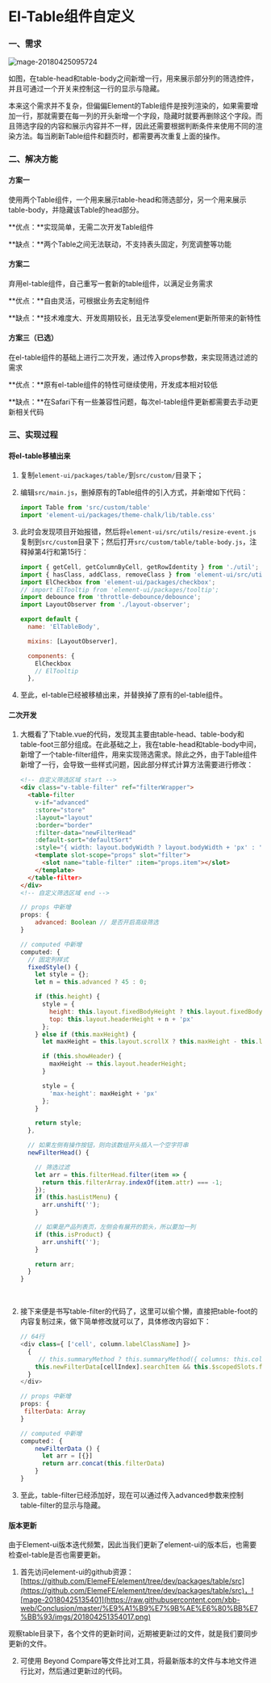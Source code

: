 # El-Table组件自定义

### 一、需求

![mage-20180425095724](https://github.com/xbb-web/Conclusion/blob/master/%E9%A1%B9%E7%9B%AE%E6%80%BB%E7%BB%93/imgs/201804250957243.png)

如图，在table-head和table-body之间新增一行，用来展示部分列的筛选控件，并且可通过一个开关来控制这一行的显示与隐藏。

本来这个需求并不复杂，但偏偏Element的Table组件是按列渲染的，如果需要增加一行，那就需要在每一列的开头新增一个字段，隐藏时就要再删除这个字段。而且筛选字段的内容和展示内容并不一样，因此还需要根据判断条件来使用不同的渲染方法。每当刷新Table组件和翻页时，都需要再次重复上面的操作。



### 二、解决方能

#### 方案一

使用两个Table组件，一个用来展示table-head和筛选部分，另一个用来展示table-body，并隐藏该Table的head部分。

**优点：**实现简单，无需二次开发Table组件

**缺点：**两个Table之间无法联动，不支持表头固定，列宽调整等功能



#### 方案二

 弃用el-table组件，自己重写一套新的table组件，以满足业务需求

**优点：**自由灵活，可根据业务去定制组件

**缺点：**技术难度大、开发周期较长，且无法享受element更新所带来的新特性



#### 方案三（已选）

在el-table组件的基础上进行二次开发，通过传入props参数，来实现筛选过滤的需求

**优点：**原有el-table组件的特性可继续使用，开发成本相对较低

**缺点：**在Safari下有一些兼容性问题，每次el-table组件更新都需要去手动更新相关代码



### 三、实现过程

#### 将el-table移植出来

1. 复制`element-ui/packages/table/`到`src/custom/`目录下；

2. 编辑`src/main.js`，删掉原有的Table组件的引入方式，并新增如下代码：

   ```javascript
   import Table from 'src/custom/table'
   import 'element-ui/packages/theme-chalk/lib/table.css'
   ```

3. 此时会发现项目开始报错，然后将`element-ui/src/utils/resize-event.js`复制到`src/custom`目录下；然后打开`src/custom/table/table-body.js`，注释掉第4行和第15行：

   ```javascript
   import { getCell, getColumnByCell, getRowIdentity } from './util';
   import { hasClass, addClass, removeClass } from 'element-ui/src/utils/dom';
   import ElCheckbox from 'element-ui/packages/checkbox';
   // import ElTooltip from 'element-ui/packages/tooltip';
   import debounce from 'throttle-debounce/debounce';
   import LayoutObserver from './layout-observer';

   export default {
     name: 'ElTableBody',

     mixins: [LayoutObserver],

     components: {
       ElCheckbox
       // ElTooltip
     },
   ```

4. 至此，el-table已经被移植出来，并替换掉了原有的el-table组件。



#### 二次开发

1. 大概看了下table.vue的代码，发现其主要由table-head、table-body和table-foot三部分组成。在此基础之上，我在table-head和table-body中间，新增了一个table-filter组件，用来实现筛选需求。除此之外，由于Table组件新增了一行，会导致一些样式问题，因此部分样式计算方法需要进行修改：

   ```html
   <!-- 自定义筛选区域 start -->
   <div class="v-table-filter" ref="filterWrapper">
     <table-filter
       v-if="advanced"
       :store="store"
       :layout="layout"
       :border="border"
       :filter-data="newFilterHead"
       :default-sort="defaultSort"
       :style="{ width: layout.bodyWidth ? layout.bodyWidth + 'px' : '' }">
       <template slot-scope="props" slot="filter">
         <slot name="table-filter" :item="props.item"></slot>
       </template>
     </table-filter>
   </div>
   <!-- 自定义筛选区域 end -->
   ```

   ```javascript
   // props 中新增
   props: {
       advanced: Boolean // 是否开启高级筛选
   }

   // computed 中新增
   computed: {
     // 固定列样式
     fixedStyle() {
       let style = {};
       let n = this.advanced ? 45 : 0;

       if (this.height) {
         style = {
           height: this.layout.fixedBodyHeight ? this.layout.fixedBodyHeight - n + 'px' : '',
           top: this.layout.headerHeight + n + 'px'
         };
       } else if (this.maxHeight) {
         let maxHeight = this.layout.scrollX ? this.maxHeight - this.layout.gutterWidth : this.maxHeight;

         if (this.showHeader) {
           maxHeight -= this.layout.headerHeight;
         }

         style = {
           'max-height': maxHeight + 'px'
         };
       }

       return style;
     },

     // 如果左侧有操作按钮，则向该数组开头插入一个空字符串
     newFilterHead() {

       // 筛选过滤
       let arr = this.filterHead.filter(item => {
         return this.filterArray.indexOf(item.attr) === -1;
       });
       if (this.hasListMenu) {
         arr.unshift('');
       }

       // 如果是产品列表页，左侧会有展开的箭头，所以要加一列
       if (this.isProduct) {
         arr.unshift('');
       }

       return arr;
     }
   }
   ```

   ​

2. 接下来便是书写table-filter的代码了，这里可以偷个懒，直接把table-foot的内容复制过来，做下简单修改就可以了，具体修改内容如下：

   ```javascript
   // 64行
   <div class={ ['cell', column.labelClassName] }>
     {
     	// this.summaryMethod ? this.summaryMethod({ columns: this.columns, data: this.store.states.data })[cellIndex] : sums[cellIndex]
       this.newFilterData[cellIndex].searchItem && this.$scopedSlots.filter ? this.$scopedSlots.filter({ item: this.newFilterData[cellIndex] }) : ''
     }
   </div>

   // props 中新增
   props: {
   	filterData: Array
   }

   // computed 中新增
   computed： {
       newFilterData () {
         let arr = [{}]
         return arr.concat(this.filterData)
       }
   }
   ```

3. 至此，table-filter已经添加好，现在可以通过传入advanced参数来控制table-filter的显示与隐藏。



#### 版本更新

由于Element-ui版本迭代频繁，因此当我们更新了element-ui的版本后，也需要检查el-table是否也需要更新。

1. 首先访问element-ui的github资源：[https://github.com/ElemeFE/element/tree/dev/packages/table/src](https://github.com/ElemeFE/element/tree/dev/packages/table/src)，![mage-20180425135401](https://raw.githubusercontent.com/xbb-web/Conclusion/master/%E9%A1%B9%E7%9B%AE%E6%80%BB%E7%BB%93/imgs/201804251354017.png)

观察table目录下，各个文件的更新时间，近期被更新过的文件，就是我们要同步更新的文件。

2. 可使用 Beyond Compare等文件比对工具，将最新版本的文件与本地文件进行比对，然后通过更新过的代码。

